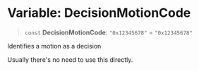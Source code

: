 # Variable: DecisionMotionCode

> `const` **DecisionMotionCode**: `"0x12345678"` = `"0x12345678"`

Identifies a motion as a decision

Usually there's no need to use this directly.
